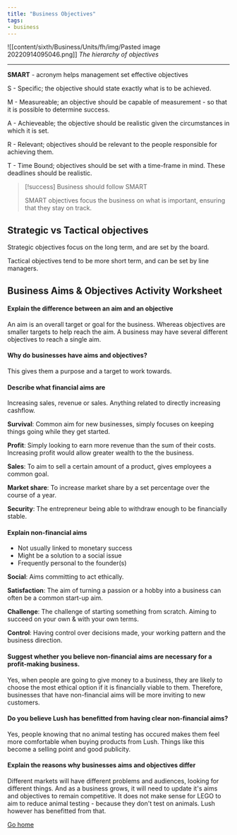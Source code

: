 ```yaml
---
title: "Business Objectives"
tags:
- business
---
```


![[content/sixth/Business/Units/fh/img/Pasted image 20220914095046.png]]
*The hierarchy of objectives*

---


**SMART** - acronym helps management set effective objectives

S - Specific; the objective should state exactly what is to be achieved.

M - Measureable; an objective should be capable of measurement - so that it is possible to determine success.

A - Achieveable; the objective should be realistic given the circumstances in which it is set.

R - Relevant; objectives should be relevant to the people responsible for achieving them.

T - Time Bound; objectives should be set with a time-frame in mind. These deadlines should be realistic.

> [!success] Business should follow SMART
>
> SMART objectives focus the business on what is important, ensuring that they stay on track.

## Strategic vs Tactical objectives

Strategic objectives focus on the long term, and are set by the board.

Tactical objectives tend to be more short term, and can be set by line managers.

## Business Aims & Objectives Activity Worksheet

#### Explain the difference between an aim and an objective
An aim is an overall target or goal for the business. Whereas objectives are smaller targets to help reach the aim. A business may have several different objectives to reach a single aim.

#### Why do businesses have aims and objectives?
This gives them a purpose and a target to work towards.

#### Describe what financial aims are
Increasing sales, revenue or sales. Anything related to directly increasing cashflow.

**Survival**: Common aim for new businesses, simply focuses on keeping things going while they get started.

**Profit**: Simply looking to earn more revenue than the sum of their costs. Increasing profit would allow greater wealth to the the business.

**Sales**: To aim to sell a certain amount of a product, gives employees a common goal.

**Market share**: To increase market share by a set percentage over the course of a year.

**Security**: The entrepreneur being able to withdraw enough to be financially stable.

#### Explain non-financial aims

- Not usually linked to monetary success
- Might be a solution to a social issue
- Frequently personal to the founder(s)

**Social**: Aims committing to act ethically. 

**Satisfaction**: The aim of turning a passion or a hobby into a business can often be a common start-up aim. 

**Challenge**: The challenge of starting something from scratch. Aiming to succeed on your own & with your own terms.

**Control**: Having control over decisions made, your working pattern and the business direction.

#### Suggest whether you believe non-financial aims are necessary for a profit-making business.

Yes, when people are going to give money to a business, they are likely to choose the most ethical option if it is financially viable to them. Therefore, businesses that have non-financial aims will be more inviting to new customers.

#### Do you believe Lush has benefitted from having clear non-financial aims?
Yes, people knowing that no animal testing has occured makes them feel more comfortable when buying products from Lush. Things like this become a selling point and good publicity.

#### Explain the reasons why businesses aims and objectives differ

Different markets will have different problems and audiences, looking for different things. And as a business grows, it will need to update it's aims and objectives to remain competitive. It does not make sense for LEGO to aim to reduce animal testing - because they don't test on animals. Lush however has benefitted from that.

[Go home](/)
